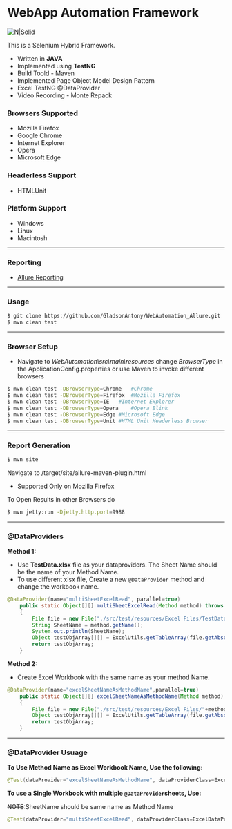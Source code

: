 # WebApp Automation Framework

[![N|Solid](http://www.seleniumhq.org/images/selenium-logo.png)](http://www.seleniumhq.org/) 

This is a Selenium Hybrid Framework.
 - Written in **JAVA**
 - Implemented using **TestNG**
 - Build Toold - Maven
 - Implemented Page Object Model Design Pattern
 - Excel TestNG @DataProvider
 - Video Recording - Monte Repack

### Browsers Supported
 - Mozilla Firefox
 - Google Chrome
 - Internet Explorer
 - Opera
 - Microsoft Edge

### Headerless Support
 - HTMLUnit 

### Platform Support
 - Windows
 - Linux
 - Macintosh

---
### Reporting
 - [Allure Reporting](http://allure.qatools.ru/)
 
---
### Usage
```sh
$ git clone https://github.com/GladsonAntony/WebAutomation_Allure.git
$ mvn clean test
```
---
### Browser Setup
 - Navigate to *WebAutomation\src\main\resources* change *BrowserType* in the ApplicationConfig.properties
 or use Maven to invoke different browsers

```sh
$ mvn clean test -DBrowserType=Chrome	#Chrome
$ mvn clean test -DBrowserType=Firefox	#Mozilla Firefox
$ mvn clean test -DBrowserType=IE	#Internet Explorer
$ mvn clean test -DBrowserType=Opera	#Opera Blink
$ mvn clean test -DBrowserType=Edge	#Microsoft Edge
$ mvn clean test -DBrowserType=Unit	#HTML Unit Headerless Browser
```
---
### Report Generation
```sh
$ mvn site
```
Navigate to /target/site/allure-maven-plugin.html
 - Supported Only on Mozilla Firefox
 
To Open Results in other Browsers do
```sh
$ mvn jetty:run -Djetty.http.port=9988
```
---

### @DataProviders

**__Method 1:__** 
 - Use **TestData.xlsx** file as your dataproviders. The Sheet Name should be the name of your Method Name.
 - To use different xlsx file, Create a new `@DataProvider` method and change the workbook name.
```java
@DataProvider(name="multiSheetExcelRead", parallel=true)
	public static Object[][] multiSheetExcelRead(Method method) throws Exception
	{
		File file = new File("./src/test/resources/Excel Files/TestData.xlsx");
		String SheetName = method.getName();
		System.out.println(SheetName);
		Object testObjArray[][] = ExcelUtils.getTableArray(file.getAbsolutePath(), SheetName);
		return testObjArray;
	}
```

**__Method 2:__**
 - Create Excel Workbook with the same name as your method Name.
```java
@DataProvider(name="excelSheetNameAsMethodName",parallel=true)
	public static Object[][] excelSheetNameAsMethodName(Method method) throws Exception
	{
		File file = new File("./src/test/resources/Excel Files/"+method.getName()+".xlsx");
		Object testObjArray[][] = ExcelUtils.getTableArray(file.getAbsolutePath());
		return testObjArray;
	}
 ```
 ---
 
 ### @DataProvider Usuage
 
__To Use Method Name as Excel Workbook Name, Use the following:__
```java
@Test(dataProvider="excelSheetNameAsMethodName", dataProviderClass=ExcelDataProvider.class)
```

__To use a Single Workbook with multiple `@DataProvider`sheets, Use:__

~~NOTE~~:SheetName should be same name as Method Name
```java
@Test(dataProvider="multiSheetExcelRead", dataProviderClass=ExcelDataProvider.class)
```
